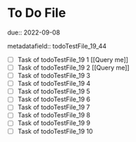 # To Do File

due:: 2022-09-08

metadatafield:: todoTestFile_19_44

- [ ] Task of todoTestFile_19 1 [[Query me]]
- [ ] Task of todoTestFile_19 2 [[Query me]]
- [ ] Task of todoTestFile_19 3
- [ ] Task of todoTestFile_19 4
- [ ] Task of todoTestFile_19 5
- [ ] Task of todoTestFile_19 6
- [ ] Task of todoTestFile_19 7
- [ ] Task of todoTestFile_19 8
- [ ] Task of todoTestFile_19 9
- [ ] Task of todoTestFile_19 10